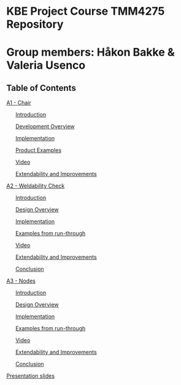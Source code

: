 # KBE Project Course TMM4275 Repository
# Group members: Håkon Bakke & Valeria Usenco

## Table of Contents

[A1 - Chair](https://github.com/lerausenco/KBE-Prosjekt/blob/main/A1%20-%20Chair.md#kbe-project-course---assignment-1---chair)

&nbsp;&nbsp;&nbsp;&nbsp;&nbsp;&nbsp;[Introduction](https://github.com/lerausenco/KBE-Prosjekt/blob/main/A1%20-%20Chair.md#introduction)
   
&nbsp;&nbsp;&nbsp;&nbsp;&nbsp;&nbsp;[Development Overview](https://github.com/lerausenco/KBE-Prosjekt/blob/main/A1%20-%20Chair.md#development-overview)
   
&nbsp;&nbsp;&nbsp;&nbsp;&nbsp;&nbsp;[Implementation](https://github.com/lerausenco/KBE-Prosjekt/blob/main/A1%20-%20Chair.md#implementation)
   
&nbsp;&nbsp;&nbsp;&nbsp;&nbsp;&nbsp;[Product Examples](https://github.com/lerausenco/KBE-Prosjekt/blob/main/A1%20-%20Chair.md#product-examples)

&nbsp;&nbsp;&nbsp;&nbsp;&nbsp;&nbsp;[Video](https://github.com/lerausenco/KBE-Prosjekt/blob/main/A1%20-%20Chair.md#video)
   
&nbsp;&nbsp;&nbsp;&nbsp;&nbsp;&nbsp;[Extendability and Improvements](https://github.com/lerausenco/KBE-Prosjekt/blob/main/A1%20-%20Chair.md#extendability-and-improvements)

[A2 - Weldability Check](https://github.com/lerausenco/KBE-Prosjekt/blob/main/A2%20-%20Weldability%20Check.md)


&nbsp;&nbsp;&nbsp;&nbsp;&nbsp;&nbsp;[Introduction](https://github.com/lerausenco/KBE-Prosjekt/blob/main/A2%20-%20Weldability%20Check.md#introduction)

&nbsp;&nbsp;&nbsp;&nbsp;&nbsp;&nbsp;[Design Overview](https://github.com/lerausenco/KBE-Prosjekt/blob/main/A2%20-%20Weldability%20Check.md#design-overview)

&nbsp;&nbsp;&nbsp;&nbsp;&nbsp;&nbsp;[Implementation](https://github.com/lerausenco/KBE-Prosjekt/blob/main/A2%20-%20Weldability%20Check.md#implementation)

&nbsp;&nbsp;&nbsp;&nbsp;&nbsp;&nbsp;[Examples from run-through](https://github.com/lerausenco/KBE-Prosjekt/blob/main/A2%20-%20Weldability%20Check.md#examples-from-run-through)

&nbsp;&nbsp;&nbsp;&nbsp;&nbsp;&nbsp;[Video](https://github.com/lerausenco/KBE-Prosjekt/blob/main/A2%20-%20Weldability%20Check.md#video)

&nbsp;&nbsp;&nbsp;&nbsp;&nbsp;&nbsp;[Extendability and Improvements](https://github.com/lerausenco/KBE-Prosjekt/blob/main/A2%20-%20Weldability%20Check.md#extendability-and-improvements)

&nbsp;&nbsp;&nbsp;&nbsp;&nbsp;&nbsp;[Conclusion](https://github.com/lerausenco/KBE-Prosjekt/blob/main/A2%20-%20Weldability%20Check.md#conclusion)


[A3 - Nodes](https://github.com/lerausenco/KBE-Prosjekt/blob/main/A3%20-%20Nodes.md)

&nbsp;&nbsp;&nbsp;&nbsp;&nbsp;&nbsp;[Introduction](https://github.com/lerausenco/KBE-Prosjekt/blob/main/A3%20-%20Nodes.md#introduction)

&nbsp;&nbsp;&nbsp;&nbsp;&nbsp;&nbsp;[Design Overview](https://github.com/lerausenco/KBE-Prosjekt/blob/main/A3%20-%20Nodes.md#design-overview)

&nbsp;&nbsp;&nbsp;&nbsp;&nbsp;&nbsp;[Implementation](https://github.com/lerausenco/KBE-Prosjekt/blob/main/A3%20-%20Nodes.md#implementation)

&nbsp;&nbsp;&nbsp;&nbsp;&nbsp;&nbsp;[Examples from run-through](https://github.com/lerausenco/KBE-Prosjekt/blob/main/A3%20-%20Nodes.md#examples-from-run-through)

&nbsp;&nbsp;&nbsp;&nbsp;&nbsp;&nbsp;[Video](https://github.com/lerausenco/KBE-Prosjekt/blob/main/A3%20-%20Nodes.md#video)

&nbsp;&nbsp;&nbsp;&nbsp;&nbsp;&nbsp;[Extendability and Improvements](https://github.com/lerausenco/KBE-Prosjekt/blob/main/A3%20-%20Nodes.md#extendability-and-improvements)

&nbsp;&nbsp;&nbsp;&nbsp;&nbsp;&nbsp;[Conclusion](https://github.com/lerausenco/KBE-Prosjekt/blob/main/A3%20-%20Nodes.md#conclusion)

[Presentation slides](https://docs.google.com/presentation/d/1b_uDx3eRB-gx80HBujppxmrYbu2rVfRbG9EpXXqe6O0/edit?usp=sharing)
